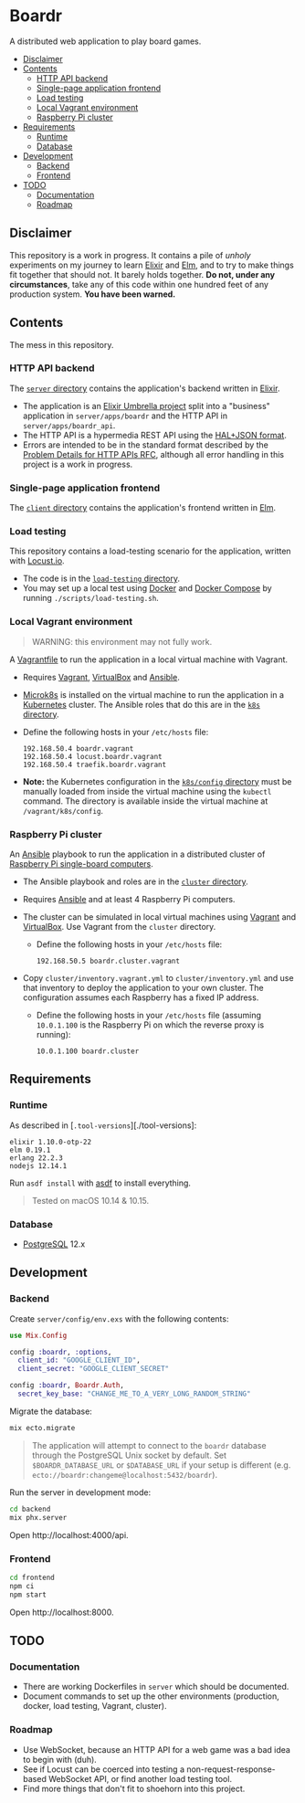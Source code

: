 # Boardr

A distributed web application to play board games.

<!-- START doctoc generated TOC please keep comment here to allow auto update -->
<!-- DON'T EDIT THIS SECTION, INSTEAD RE-RUN doctoc TO UPDATE -->


- [Disclaimer](#disclaimer)
- [Contents](#contents)
  - [HTTP API backend](#http-api-backend)
  - [Single-page application frontend](#single-page-application-frontend)
  - [Load testing](#load-testing)
  - [Local Vagrant environment](#local-vagrant-environment)
  - [Raspberry Pi cluster](#raspberry-pi-cluster)
- [Requirements](#requirements)
  - [Runtime](#runtime)
  - [Database](#database)
- [Development](#development)
  - [Backend](#backend)
  - [Frontend](#frontend)
- [TODO](#todo)
  - [Documentation](#documentation)
  - [Roadmap](#roadmap)

<!-- END doctoc generated TOC please keep comment here to allow auto update -->



## Disclaimer

This repository is a work in progress. It contains a pile of *unholy*
experiments on my journey to learn [Elixir][elixir] and [Elm][elm], and to try
to make things fit together that should not. It barely holds together. **Do not,
under any circumstances**, take any of this code within one hundred feet of any
production system. **You have been warned.**



## Contents

The mess in this repository.

### HTTP API backend

The [`server` directory](./server) contains the application's backend written in
[Elixir][elixir].

* The application is an [Elixir Umbrella project][elixir-umbrella] split into a
  "business" application in `server/apps/boardr` and the HTTP API in
  `server/apps/boardr_api`.
* The HTTP API is a hypermedia REST API using the [HAL+JSON format][hal].
* Errors are intended to be in the standard format described by the [Problem
  Details for HTTP APIs RFC][http-problem-details], although all error handling
  in this project is a work in progress.

### Single-page application frontend

The [`client` directory](./client) contains the application's frontend written
in [Elm][elm].

### Load testing

This repository contains a load-testing scenario for the application, written
with [Locust.io][locust].

* The code is in the [`load-testing` directory](./load-testing).
* You may set up a local test using [Docker][docker] and [Docker
  Compose][compose] by running `./scripts/load-testing.sh`.

### Local Vagrant environment

> WARNING: this environment may not fully work.

A [Vagrantfile][vagrantfile] to run the application in a local virtual machine
with Vagrant.

* Requires [Vagrant][vagrant], [VirtualBox][virtualbox] and [Ansible][ansible].
* [Microk8s][microk8s] is installed on the virtual machine to run the
  application in a [Kubernetes][k8s] cluster. The Ansible roles that do this are
  in the [`k8s` directory](./k8s).
* Define the following hosts in your `/etc/hosts` file:

      192.168.50.4 boardr.vagrant
      192.168.50.4 locust.boardr.vagrant
      192.168.50.4 traefik.boardr.vagrant
* **Note:** the Kubernetes configuration in the [`k8s/config`
  directory](./k8s/config) must be manually loaded from inside the virtual
  machine using the `kubectl` command. The directory is available inside the
  virtual machine at `/vagrant/k8s/config`.

### Raspberry Pi cluster

An [Ansible][ansible] playbook to run the application in a distributed cluster
of [Raspberry Pi single-board computers][rpi].

* The Ansible playbook and roles are in the [`cluster` directory](./cluster).
* Requires [Ansible][ansible] and at least 4 Raspberry Pi computers.
* The cluster can be simulated in local virtual machines using
  [Vagrant][vagrant] and [VirtualBox][virtualbox]. Use Vagrant from the
  `cluster` directory.

  * Define the following hosts in your `/etc/hosts` file:

        192.168.50.5 boardr.cluster.vagrant
* Copy `cluster/inventory.vagrant.yml` to `cluster/inventory.yml` and use that
  inventory to deploy the application to your own cluster. The configuration
  assumes each Raspberry has a fixed IP address.

  * Define the following hosts in your `/etc/hosts` file (assuming `10.0.1.100`
    is the Raspberry Pi on which the reverse proxy is running):

        10.0.1.100 boardr.cluster



## Requirements

### Runtime

As described in [`.tool-versions`][./tool-versions]:

```
elixir 1.10.0-otp-22
elm 0.19.1
erlang 22.2.3
nodejs 12.14.1
```

Run `asdf install` with [asdf][asdf] to install everything.

> Tested on macOS 10.14 & 10.15.

### Database

* [PostgreSQL][postgresql] 12.x



## Development

### Backend

Create `server/config/env.exs` with the following contents:

```elixir
use Mix.Config

config :boardr, :options,
  client_id: "GOOGLE_CLIENT_ID",
  client_secret: "GOOGLE_CLIENT_SECRET"

config :boardr, Boardr.Auth,
  secret_key_base: "CHANGE_ME_TO_A_VERY_LONG_RANDOM_STRING"
```

Migrate the database:

```bash
mix ecto.migrate
```

> The application will attempt to connect to the `boardr` database through the
> PostgreSQL Unix socket by default. Set `$BOARDR_DATABASE_URL` or
> `$DATABASE_URL` if your setup is different (e.g.
> `ecto://boardr:changeme@localhost:5432/boardr`).

Run the server in development mode:

```bash
cd backend
mix phx.server
```

Open http://localhost:4000/api.

### Frontend

```bash
cd frontend
npm ci
npm start
```

Open http://localhost:8000.



## TODO

### Documentation

* There are working Dockerfiles in `server` which should be documented.
* Document commands to set up the other environments (production, docker, load
  testing, Vagrant, cluster).

### Roadmap

* Use WebSocket, because an HTTP API for a web game was a bad idea to begin with
  (duh).
* See if Locust can be coerced into testing a non-request-response-based
  WebSocket API, or find another load testing tool.
* Find more things that don't fit to shoehorn into this project.



[ansible]: https://www.ansible.com
[asdf]: https://asdf-vm.com
[compose]: https://docs.docker.com/compose/
[docker]: https://www.docker.com
[elixir]: https://elixir-lang.org
[elixir-umbrella]: https://elixir-lang.org/getting-started/mix-otp/dependencies-and-umbrella-projects.html
[elm]: https://elm-lang.org
[hal]: http://stateless.co/hal_specification.html
[http-problem-details]: https://tools.ietf.org/html/rfc7807
[k8s]: https://kubernetes.io
[locust]: https://locust.io
[microk8s]: https://microk8s.io
[postgresql]: https://www.postgresql.org
[rpi]: https://www.raspberrypi.org
[vagrant]: https://www.vagrantup.com
[vagrantfile]: https://www.vagrantup.com/docs/vagrantfile/
[virtualbox]: https://www.virtualbox.org
